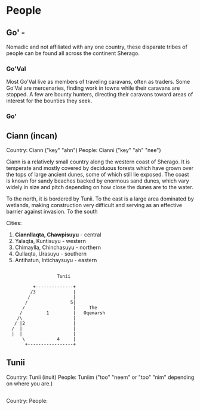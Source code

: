 # People

## Go' -

Nomadic and not affiliated with any one country, these disparate tribes of people can be found all across the continent Sherago.

### Go'Val
Most Go'Val live as members of traveling caravans, often as traders. Some Go'Val are mercenaries, finding work in towns while their caravans are stopped. A few are bounty hunters, directing their caravans toward areas of interest for the bounties they seek.

### Go'


## Ciann (incan)
Country: Ciann ("key" "ahn")
People: Cianni ("key" "ah" "nee")

Ciann is a relatively small country along the western coast of Sherago.  It is temperate and mostly covered by deciduous forests which have grown over the tops of large ancient dunes, some of which still lie exposed.  The coast is known for sandy beaches backed by enormous sand dunes, which vary widely in size and pitch depending on how close the dunes are to the water.

To the north, it is bordered by Tunii.
To the east is a large area dominated by wetlands, making construction very difficult and serving as an effective barrier against invasion.
To the south

Cities:
1. **Ciannllaqta, Chawpisuyu** - central
2.   Yalaqta,     Kuntisuyu    - western
3.   Chimaylla,   Chinchasuyu  - northern
4.   Qullaqta,    Urasuyu      - southern
5.   Antihatun,   Intichaysuyu - eastern

```

                   Tunii

          +--------------+
         /3              |
        /                |
       /                5|
      /                  |     The
     /         1         |   Oqemarsh
    /\                   |
   / |2                  |
  /  |                   |
  |  |                   |
      \            4     |
       +-----------------+

```



## Tunii
Country: Tunii (inuit)
People: Tuniim ("too" "neem" or "too" "nim" depending on where you are.)


##
Country:
People:
